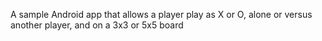 A sample Android app that allows a player play as X or O, alone or versus another player, and on a 3x3 or 5x5 board
